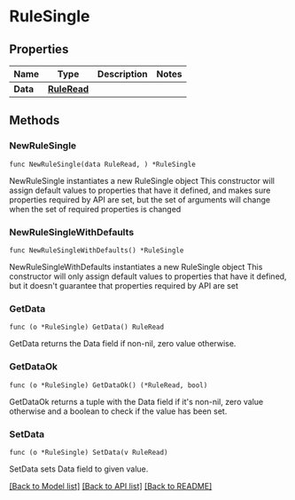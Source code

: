 # RuleSingle

## Properties

Name | Type | Description | Notes
------------ | ------------- | ------------- | -------------
**Data** | [**RuleRead**](RuleRead.md) |  | 

## Methods

### NewRuleSingle

`func NewRuleSingle(data RuleRead, ) *RuleSingle`

NewRuleSingle instantiates a new RuleSingle object
This constructor will assign default values to properties that have it defined,
and makes sure properties required by API are set, but the set of arguments
will change when the set of required properties is changed

### NewRuleSingleWithDefaults

`func NewRuleSingleWithDefaults() *RuleSingle`

NewRuleSingleWithDefaults instantiates a new RuleSingle object
This constructor will only assign default values to properties that have it defined,
but it doesn't guarantee that properties required by API are set

### GetData

`func (o *RuleSingle) GetData() RuleRead`

GetData returns the Data field if non-nil, zero value otherwise.

### GetDataOk

`func (o *RuleSingle) GetDataOk() (*RuleRead, bool)`

GetDataOk returns a tuple with the Data field if it's non-nil, zero value otherwise
and a boolean to check if the value has been set.

### SetData

`func (o *RuleSingle) SetData(v RuleRead)`

SetData sets Data field to given value.



[[Back to Model list]](../README.md#documentation-for-models) [[Back to API list]](../README.md#documentation-for-api-endpoints) [[Back to README]](../README.md)


